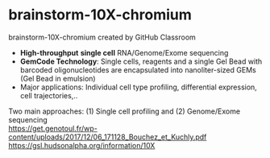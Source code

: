 # brainstorm-10X-chromium
brainstorm-10X-chromium created by GitHub Classroom

* __High-throughput__ __single cell__ RNA/Genome/Exome sequencing
* __GemCode Technology__: Single cells, reagents and a single Gel Bead with barcoded oligonucleotides are encapsulated into nanoliter-sized GEMs (Gel Bead in emulsion)
* Major applications: Individual cell type profiling, differential expression, cell trajectories,..

Two main approaches: (1) Single cell profiling and (2) Genome/Exome sequencing   
https://get.genotoul.fr/wp-content/uploads/2017/12/06_171128_Bouchez_et_Kuchly.pdf  
https://gsl.hudsonalpha.org/information/10X
